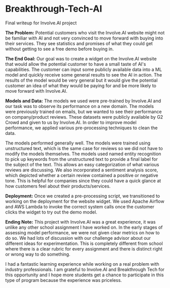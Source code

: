 # Breakthrough-Tech-AI
Final writeup for Involve.AI project

**The Problem:**
Potential customers who visit the Involve.AI website might not be familiar with AI and not very convinced to move forward with buying into their services. They see statistics and promises of what they could get without getting to see a free demo before buying in.

**The End Goal:**
Our goal was to create a widget on the Involve.AI website that would allow the potential customer to have a small taste of AI's capabilities. The customer can input some publicly available data into a ML model and quickly receive some general results to see the AI in action. The results of the model would be very general but it would give the potential customer an idea of what they would be paying for and be more likely to move forward with Involve.AI.

**Models and Data:**
The models we used were pre-trained by Involve.AI and our task was to observe its performance on a new domain. The models were previously trained on emails, but we wanted to see their performance on company/product reviews. These datasets were publicly available by G2 Crowd and given to us by Involve.AI. In order to improve model performance, we applied various pre-processing techniques to clean the data.

The models performed generally well. The models were trained using unstructured text, which is the same case for reviews so we did not have to modify the models themselves. The models used named entity recognition to pick up keywords from the unstructured text to provide a final label for the subject of the text. This allows an easy categorization of what various reviews are discussing. We also incorporated a sentiment analysis score, which depicted whether a certain review contained a positive or negative tone. This is helpful for companies since they could have a quick glance at how customers feel about their products/services.

**Deployment:**
Once we created a pre-processing script, we transitioned to working on the deployment for the website widget. We used Apache Airflow and AWS Lambda to invoke the correct system calls once the customer clicks the widget to try out the demo model. 

**Ending Note:**
This project with Involve.AI was a great experience, it was unlike any other school assignment I have worked on. In the early stages of assessing model performance, we were not given clear metrics on how to do so. We had lots of discussion with our challenge advisor about our different ideas for experimentation. This is completely different from school where there is a clear rubric for every assignment and there is distinct right or wrong way to do something.

I had a fantastic learning experience while working on a real problem with industry professionals. I am grateful to Involve.AI and Breakthrough Tech for this opportunity and I hope more students get a chance to participate in this type of program because the experience was priceless.
